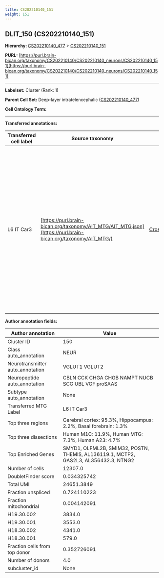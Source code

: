 ```yaml
---
title: CS202210140_151
weight: 151
---
```

## DLIT_150 (CS202210140_151)
<b>Hierarchy: </b>
[CS202210140_477](../CS202210140_477) >
[CS202210140_151](../CS202210140_151)

**PURL:** [https://purl.brain-bican.org/taxonomy/CS202210140/CS202210140_neurons/CS202210140_151](https://purl.brain-bican.org/taxonomy/CS202210140/CS202210140_neurons/CS202210140_151)

---


**Labelset:** Cluster (Rank: 1)

**Parent Cell Set:** Deep-layer intratelencephalic ([CS202210140_477](../CS202210140_477))



**Cell Ontology Term:** 

[MARKER GENES.]: #


---

[TRANSFERRED ANNOTATIONS.]: #


**Transferred annotations:**

| Transferred cell label | Source taxonomy | Source node accession | Algorithm name | Comment |
|------------------------|-----------------|-----------------------|----------------|---------|
|L6 IT Car3|[https://purl.brain-bican.org/taxonomy/AIT_MTG/AIT_MTG.json](https://purl.brain-bican.org/taxonomy/AIT_MTG/)|[CrossArea_subclass:bbbf984b37](https://purl.brain-bican.org/taxonomy/AIT_MTG/CrossArea_subclass_bbbf984b37)||We performed PCA (50 components) on our full dataset, trained a random forest classifier (scikit-learn, class_ weight=‘balanced’, max_depth=50) on the MTG labels, and then predicted labels for all cells. We labeled each cluster with the mode of its constituent cells if two conditions were met: more than 0.8 of predicted labels matched the mode, and the mean probability of these pre- dictions was greater than 0.8.|

[AUTHOR ANNOTATION FIELDS.]: #


**Author annotation fields:**

| Author annotation | Value |
|-------------------|-------|
|Cluster ID|150|
|Class auto_annotation|NEUR|
|Neurotransmitter auto_annotation|VGLUT1 VGLUT2|
|Neuropeptide auto_annotation|CBLN CCK CHGA CHGB NAMPT NUCB SCG UBL VGF proSAAS|
|Subtype auto_annotation|None|
|Transferred MTG Label|L6 IT Car3|
|Top three regions|Cerebral cortex: 95.3%, Hippocampus: 2.2%, Basal forebrain: 1.3%|
|Top three dissections|Human M1C: 11.9%, Human MTG: 7.3%, Human A23: 4.7%|
|Top Enriched Genes|SMYD1, OLFML2B, SMIM32, POSTN, THEMIS, AL136119.1, MCTP2, GAS2L3, AL356432.3, NTNG2|
|Number of cells|12307.0|
|DoubletFinder score|0.034325742|
|Total UMI|24651.3849|
|Fraction unspliced|0.724110223|
|Fraction mitochondrial|0.004142091|
|H19.30.002|3834.0|
|H19.30.001|3553.0|
|H18.30.002|4341.0|
|H18.30.001|579.0|
|Fraction cells from top donor|0.352726091|
|Number of donors|4.0|
|subcluster_id|None|

